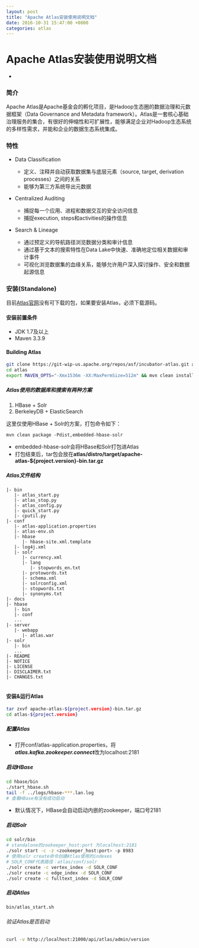 ```yaml
---
layout: post
title: "Apache Atlas安装使用说明文档"
date: 2016-10-31 15:47:00 +0800
categories: atlas
---
```

# Apache Atlas安装使用说明文档
-
### 简介
Apache Atlas是Apache基金会的孵化项目，是Hadoop生态圈的数据治理和元数据框架（Data Governance and Metadata framework）。Atlas是一套核心基础治理服务的集合，有很好的伸缩性和可扩展性，能够满足企业对Hadoop生态系统的多样性需求，并能和企业的数据生态系统集成。

### 特性
* Data Classification
  *  定义、注释并自动获取数据集与底层元素（source, target, derivation processes）之间的关系
  *  能够为第三方系统导出元数据

* Centralized Auditing
  * 捕捉每一个应用、进程和数据交互的安全访问信息
  * 捕捉execution, steps和activities的操作信息

* Search & Lineage
  * 通过预定义的导航路径浏览数据分类和审计信息
  * 通过基于文本的搜索特性在Data Lake中快速、准确地定位相关数据和审计事件
  * 可视化浏览数据集的血缘关系，能够允许用户深入探讨操作、安全和数据起源信息 

### 安装(Standalone)
目前[Atlas官网](atlas.incubator.apache.org)没有可下载的包，如果要安装Atlas，必须下载源码。
#### 安装前置条件
* JDK 1.7及以上
* Maven 3.3.9

#### Building Atlas

```bash
git clone https://git-wip-us.apache.org/repos/asf/incubator-atlas.git atlas
cd atlas
export MAVEN_OPTS="-Xmx1536m -XX:MaxPermSize=512m" && mvn clean install
```
##### Atlas使用的数据库和搜索有两种方案
1. HBase + Solr
2. BerkeleyDB + ElasticSearch

这里仅使用HBase + Solr的方案，打包命令如下：

```
mvn clean package -Pdist,embedded-hbase-solr
```
* embedded-hbase-solr会将HBase和Solr打包进Atlas
* 打包结束后，tar包会放在**atlas/distro/target/apache-atlas-${project.version}-bin.tar.gz**

##### Atlas文件结构

```
|- bin
   |- atlas_start.py
   |- atlas_stop.py
   |- atlas_config.py
   |- quick_start.py
   |- cputil.py
|- conf
   |- atlas-application.properties
   |- atlas-env.sh
   |- hbase
      |- hbase-site.xml.template
   |- log4j.xml
   |- solr
      |- currency.xml
      |- lang
         |- stopwords_en.txt
      |- protowords.txt
      |- schema.xml
      |- solrconfig.xml
      |- stopwords.txt
      |- synonyms.txt
|- docs
|- hbase
   |- bin
   |- conf
   ...
|- server
   |- webapp
      |- atlas.war
|- solr
   |- bin
   ...
|- README
|- NOTICE
|- LICENSE
|- DISCLAIMER.txt
|- CHANGES.txt
   
```

#### 安装&运行Atlas

```bash
tar zxvf apache-atlas-${project.version}-bin.tar.gz
cd atlas-${project.version}
```
##### 配置Atlas
* 打开conf/atlas-application.properties，将***atlas.kafka.zookeeper.connect***改为localhost:2181

##### 启动HBase

```bash
cd hbase/bin
./start_hbase.sh
tail -f ../logs/hbase-***.lan.log  
# 查看HBase有没有成功启动
```
* 默认情况下，HBase会自动启动内嵌的zookeeper，端口号2181

##### 启动Solr

```bash
cd solr/bin
# standalone的zookeeper_host:port 为localhost:2181
./solr start -c -z <zookeeper_host:port> -p 8983
# 使用solr create命令创建Atlas使用的indexes
# SOLR_CONF代表路径：atlas/conf/solr
./solr create -c vertex_index -d SOLR_CONF
./solr create -c edge_index -d SOLR_CONF
./solr create -c fulltext_index -d SOLR_CONF
```
##### 启动Atlas

```bash
bin/atlas_start.sh
```

###### 验证Atlas是否启动

```bash
curl -v http://localhost:21000/api/atlas/admin/version
```
